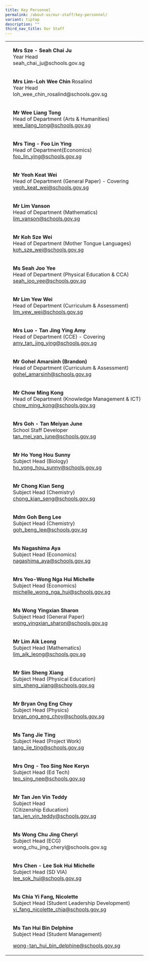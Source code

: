 ```yaml
---
title: Key Personnel
permalink: /about-us/our-staff/key-personnel/
variant: tiptap
description: ""
third_nav_title: Our Staff
---
```

<table><tbody><tr><td rowspan="1" colspan="1"><p></p></td><td rowspan="1" colspan="1"><p><strong>Mrs Sze - Seah Chai Ju</strong><br>Year Head<br><a rel="noopener noreferrer nofollow" target="_blank">seah_chai_ju@schools.gov.sg</a></p></td></tr><tr><td rowspan="1" colspan="1"><p></p></td><td rowspan="1" colspan="1"><p><strong>Mrs Lim-Loh Wee Chin </strong>Rosalind<br>Year Head<br><a rel="noopener noreferrer nofollow" target="_blank">loh_wee_chin_rosalind@schools.gov.sg</a></p></td></tr><tr><td rowspan="1" colspan="1"><p></p></td><td rowspan="1" colspan="1"><p><strong>Mr Wee Liang Tong</strong><br>Head of Department (Arts &amp; Humanities)<br><a href="mailto:wee_liang_tong@schools.gov.sg" rel="noopener noreferrer nofollow" target="_blank">wee_liang_tong@schools.gov.sg</a></p></td></tr><tr><td rowspan="1" colspan="1"><p></p></td><td rowspan="1" colspan="1"><p><strong>Mrs Ting - Foo Lin Ying</strong><br>Head of Department(Economics)<br><a href="mailto:foo_lin_ying@schools.gov.sg" rel="noopener noreferrer nofollow" target="_blank">foo_lin_ying@schools.gov.sg</a></p></td></tr><tr><td rowspan="1" colspan="1"><p></p></td><td rowspan="1" colspan="1"><p><strong>Mr Yeoh Keat Wei</strong><br>Head of Department (General Paper) - Covering<br><a href="mailto:yeoh_keat_wei@schools.gov.sg" rel="noopener noreferrer nofollow" target="_blank">yeoh_keat_wei@schools.gov.sg</a></p></td></tr><tr><td rowspan="1" colspan="1"><p></p></td><td rowspan="1" colspan="1"><p><strong>Mr Lim Vanson</strong><br>Head of Department (Mathematics) <br><a href="mailto:lim_vanson@schools.gov.sg" rel="noopener noreferrer nofollow" target="_blank">lim_vanson@schools.gov.sg</a></p></td></tr><tr><td rowspan="1" colspan="1"><p></p></td><td rowspan="1" colspan="1"><p><strong>Mr Koh Sze Wei</strong><br>Head of Department (Mother Tongue Languages)<br><a href="mailto:koh_sze_wei@schools.gov.sg" rel="noopener noreferrer nofollow" target="_blank">koh_sze_wei@schools.gov.sg</a></p></td></tr><tr><td rowspan="1" colspan="1"><p></p></td><td rowspan="1" colspan="1"><p><strong>Ms Seah Joo Yee</strong><br>Head of Department (Physical Education &amp; CCA)<br><a href="mailto:seah_joo_yee@schools.gov.sg" rel="noopener noreferrer nofollow" target="_blank">seah_joo_yee@schools.gov.sg</a></p></td></tr><tr><td rowspan="1" colspan="1"><p></p></td><td rowspan="1" colspan="1"><p><strong>Mr Lim Yew Wei</strong><br>Head of Department (Curriculum &amp; Assessment)<br><a href="mailto:lim_yew_wei@schools.gov.sg" rel="noopener noreferrer nofollow" target="_blank">lim_yew_wei@schools.gov.sg</a></p></td></tr><tr><td rowspan="1" colspan="1"><p></p></td><td rowspan="1" colspan="1"><p><strong>Mrs Luo - Tan Jing Ying Amy</strong><br>Head of Department (CCE) - Covering<br><a href="mailto:amy_tan_jing_ying@schools.gov.sg" rel="noopener noreferrer nofollow" target="_blank">amy_tan_jing_ying@schools.gov.sg</a></p></td></tr><tr><td rowspan="1" colspan="1"><p></p></td><td rowspan="1" colspan="1"><p><strong>Mr Gohel Amarsinh (Brandon)</strong><br>Head of Department (Curriculum &amp; Assessment)<br><a href="mailto:gohel_amarsinh@schools.gov.sg" rel="noopener noreferrer nofollow" target="_blank">gohel_amarsinh@schools.gov.sg</a></p></td></tr><tr><td rowspan="1" colspan="1"><p></p></td><td rowspan="1" colspan="1"><p><strong>Mr Chow Ming Kong</strong><br>Head of Department (Knowledge Management &amp; ICT)<br><a href="mailto:chow_ming_kong@schools.gov.sg" rel="noopener noreferrer nofollow" target="_blank">chow_ming_kong@schools.gov.sg</a></p></td></tr><tr><td rowspan="1" colspan="1"><p></p></td><td rowspan="1" colspan="1"><p><strong>Mrs Goh - Tan Meiyan June</strong><br>School Staff Developer<br><a href="mailto:tan_mei_yan_june@schools.gov.sg" rel="noopener noreferrer nofollow" target="_blank">tan_mei_yan_june@schools.gov.sg</a></p></td></tr><tr><td rowspan="1" colspan="1"><p></p></td><td rowspan="1" colspan="1"><p><strong>Mr Ho Yong Hou Sunny</strong><br>Subject Head (Biology)<br><a href="mailto:ho_yong_hou_sunny@schools.gov.sg" rel="noopener noreferrer nofollow" target="_blank">ho_yong_hou_sunny@schools.gov.sg</a></p></td></tr><tr><td rowspan="1" colspan="1"><p></p></td><td rowspan="1" colspan="1"><p><strong>Mr Chong Kian Seng</strong><br>Subject Head (Chemistry)<br><a href="mailto:chong_kian_seng@schools.gov.sg" rel="noopener noreferrer nofollow" target="_blank">chong_kian_seng@schools.gov.sg</a></p></td></tr><tr><td rowspan="1" colspan="1"><p></p></td><td rowspan="1" colspan="1"><p><strong>Mdm Goh Beng Lee</strong><br>Subject Head (Chemistry)<br><a href="mailto:goh_beng_lee@schools.gov.sg" rel="noopener noreferrer nofollow" target="_blank">goh_beng_lee@schools.gov.sg</a></p></td></tr><tr><td rowspan="1" colspan="1"><p></p></td><td rowspan="1" colspan="1"><p><strong>Ms Nagashima Aya</strong><br>Subject Head (Economics)<br><a href="mailto:nagashima_aya@schools.gov.sg" rel="noopener noreferrer nofollow" target="_blank">nagashima_aya@schools.gov.sg</a></p></td></tr><tr><td rowspan="1" colspan="1"><p></p></td><td rowspan="1" colspan="1"><p><strong>Mrs Yeo-Wong Nga Hui Michelle</strong><br>Subject Head (Economics)<br><a href="mailto:michelle_wong_nga_hui@schools.gov.sg" rel="noopener noreferrer nofollow" target="_blank">michelle_wong_nga_hui@schools.gov.sg</a></p></td></tr><tr><td rowspan="1" colspan="1"><p></p></td><td rowspan="1" colspan="1"><p><strong>Ms Wong Yingxian Sharon</strong><br>Subject Head (General Paper)<br><a href="mailto:wong_yingxian_sharon@schools.gov.sg" rel="noopener noreferrer nofollow" target="_blank">wong_yingxian_sharon@schools.gov.sg</a></p></td></tr><tr><td rowspan="1" colspan="1"><p></p></td><td rowspan="1" colspan="1"><p><strong>Mr Lim Aik Leong </strong><br>Subject Head (Mathematics)<br><a href="mailto:lim_aik_leong@schools.gov.sg" rel="noopener noreferrer nofollow" target="_blank">lim_aik_leong@schools.gov.sg</a></p></td></tr><tr><td rowspan="1" colspan="1"><p></p></td><td rowspan="1" colspan="1"><p><strong>Mr Sim Sheng Xiang</strong><br>Subject Head (Physical Education)<br><a href="mailto:sim_sheng_xiang@schools.gov.sg" rel="noopener noreferrer nofollow" target="_blank">sim_sheng_xiang@schools.gov.sg</a></p></td></tr><tr><td rowspan="1" colspan="1"><p></p></td><td rowspan="1" colspan="1"><p><strong>Mr Bryan Ong Eng Choy </strong><br>Subject Head (Physics)<br><a href="mailto:bryan_ong_eng_choy@schools.gov.sg" rel="noopener noreferrer nofollow" target="_blank">bryan_ong_eng_choy@schools.gov.sg</a></p></td></tr><tr><td rowspan="1" colspan="1"><p></p></td><td rowspan="1" colspan="1"><p><strong>Ms Tang Jie Ting </strong><br>Subject Head (Project Work)<br><a href="mailto:tang_jie_ting@schools.gov.sg" rel="noopener noreferrer nofollow" target="_blank">tang_jie_ting@schools.gov.sg</a></p></td></tr><tr><td rowspan="1" colspan="1"><p></p></td><td rowspan="1" colspan="1"><p><strong>Mrs Ong - Teo Sing Nee Keryn</strong><br>Subject Head (Ed Tech)<br><a href="mailto:teo_sing_nee@schools.gov.sg" rel="noopener noreferrer nofollow" target="_blank">teo_sing_nee@schools.gov.sg</a></p></td></tr><tr><td rowspan="1" colspan="1"><p></p></td><td rowspan="1" colspan="1"><p><strong>Mr Tan Jen Vin Teddy</strong><br>Subject Head<br>(Citizenship Education)<br><a href="mailto:tan_jen_vin_teddy@schools.gov.sg" rel="noopener noreferrer nofollow" target="_blank">tan_jen_vin_teddy@schools.gov.sg</a></p></td></tr><tr><td rowspan="1" colspan="1"><p></p></td><td rowspan="1" colspan="1"><p><strong>Ms Wong Chu Jing Cheryl</strong><br>Subject Head (ECG)<br><a rel="noopener noreferrer nofollow" target="_blank">wong_chu_jing_cheryl@schools.gov.sg</a></p></td></tr><tr><td rowspan="1" colspan="1"><p></p></td><td rowspan="1" colspan="1"><p><strong>Mrs Chen - Lee Sok Hui Michelle</strong><br>Subject Head (SD VIA)<br><a href="mailto:lee_sok_hui@schools.gov.sg" rel="noopener noreferrer nofollow" target="_blank">lee_sok_hui@schools.gov.sg</a></p></td></tr><tr><td rowspan="1" colspan="1"><p></p></td><td rowspan="1" colspan="1"><p><strong>Ms Chia Yi Fang, Nicolette</strong><br>Subject Head (Student Leadership Development)<br><a href="mailto:yi_fang_nicolette_chia@schools.gov.sg" rel="noopener noreferrer nofollow" target="_blank">yi_fang_nicolette_chia@schools.gov.sg</a></p></td></tr><tr><td rowspan="1" colspan="1"><p></p></td><td rowspan="1" colspan="1"><p><strong>Ms Tan Hui Bin Delphine</strong><br>Subject Head (Student Management)</p><p><a href="mailto:wong-tan_hui_bin_delphine@schools.gov.sg" rel="noopener noreferrer nofollow" target="_blank">wong-tan_hui_bin_delphine@schools.gov.sg</a></p></td></tr></tbody></table><p></p>